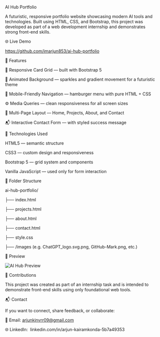 AI Hub Portfolio

A futuristic, responsive portfolio website showcasing modern AI tools and technologies. Built using HTML, CSS, and Bootstrap, this project was developed as part of a web development internship and demonstrates strong front-end skills.

🌐 Live Demo

https://github.com/imarjun853/ai-hub-portfolio

🚀 Features

🔳 Responsive Card Grid — built with Bootstrap 5

🎨 Animated Background — sparkles and gradient movement for a futuristic theme

📱 Mobile-Friendly Navigation — hamburger menu with pure HTML + CSS

⚙️ Media Queries — clean responsiveness for all screen sizes

🧾 Multi-Page Layout — Home, Projects, About, and Contact

📬 Interactive Contact Form — with styled success message




🧠 Technologies Used

HTML5 — semantic structure

CSS3 — custom design and responsiveness

Bootstrap 5 — grid system and components

Vanilla JavaScript — used only for form interaction



📁 Folder Structure

ai-hub-portfolio/

├── index.html

├── projects.html

├── about.html

├── contact.html

├── style.css

├── /images (e.g. ChatGPT_logo.svg.png, GitHub-Mark.png, etc.)

📸 Preview

![AI Hub Preview](images/preview.png)



🤝 Contributions

This project was created as part of an internship task and is intended to demonstrate front-end skills using only foundational web tools.

📬 Contact

If you want to connect, share feedback, or collaborate:

📧 Email: arjunkjnvrr09@gmail.com

🌐 LinkedIn:  linkedin.com/in/arjun-kairamkonda-5b7a49353
